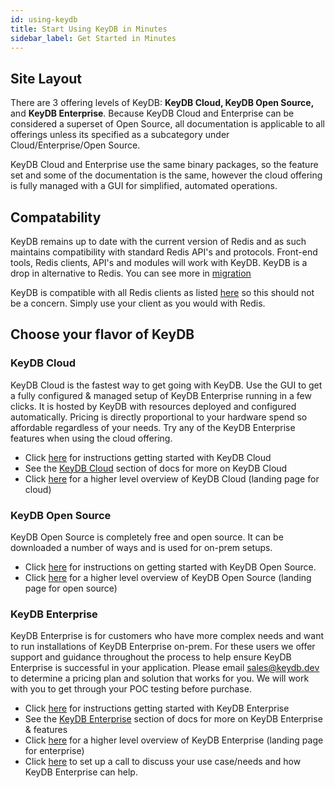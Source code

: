 ```yaml
---
id: using-keydb
title: Start Using KeyDB in Minutes
sidebar_label: Get Started in Minutes
---
```


## Site Layout

There are 3 offering levels of KeyDB: <strong>KeyDB Cloud, KeyDB Open Source,</strong> and <strong>KeyDB Enterprise</strong>. Because KeyDB Cloud and Enterprise can be considered a superset of Open Source, all documentation is applicable to all offerings unless its specified as a subcategory under Cloud/Enterprise/Open Source.

KeyDB Cloud and Enterprise use the same binary packages, so the feature set and some of the documentation is the same, however the cloud offering is fully managed with a GUI for simplified, automated operations.


## Compatability

KeyDB remains up to date with the current version of Redis and as such maintains compatibility with standard Redis API's and protocols. Front-end tools, Redis clients, API's and modules will work with KeyDB. KeyDB is a drop in alternative to Redis. You can see more in [migration](https://docs.keydb.dev/docs/migration)

KeyDB is compatible with all Redis clients as listed [here](https://redis.io/clients) so this should not be a concern. Simply use your client as you would with Redis.


## Choose your flavor of KeyDB

### KeyDB Cloud

KeyDB Cloud is the fastest way to get going with KeyDB. Use the GUI to get a fully configured & managed setup of KeyDB Enterprise running in a few clicks. It is hosted by KeyDB with resources deployed and configured automatically. Pricing is directly proportional to your hardware spend so affordable regardless of your needs. Try any of the KeyDB Enterprise features when using the cloud offering.
* Click [here](/docs/cloud-getting-started) for instructions getting started with KeyDB Cloud
* See the [KeyDB Cloud](/docs/cloud-about) section of docs for more on KeyDB Cloud
* Click [here](https://keydb.dev/keydb-cloud) for a higher level overview of KeyDB Cloud (landing page for cloud)


### KeyDB Open Source

KeyDB Open Source is completely free and open source. It can be downloaded a number of ways and is used for on-prem setups. 
* Click [here](/docs/open-source-getting-started) for instructions on getting started with KeyDB Open Source.
* Click [here](https://keydb.dev/keydb-open-source) for a higher level overview of KeyDB Open Source (landing page for open source)


### KeyDB Enterprise

KeyDB Enterprise is for customers who have more complex needs and want to run installations of KeyDB Enterprise on-prem. For these users we offer support and guidance throughout the process to help ensure KeyDB Enterprise is successful in your application. Please email sales@keydb.dev to determine a pricing plan and solution that works for you. We will work with you to get through your POC testing before purchase.
* Click [here](/docs/cloud-getting-started) for instructions getting started with KeyDB Enterprise
* See the [KeyDB Enterprise](/docs/enterprise-intro) section of docs for more on KeyDB Enterprise & features
* Click [here](https://keydb.dev/keydb-cloud) for a higher level overview of KeyDB Enterprise (landing page for enterprise)
* Click [here](https://calendly.com/keydb-benschermel/free-consultation) to set up a call to discuss your use case/needs and how KeyDB Enterprise can help.



